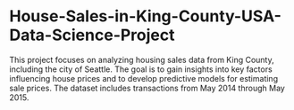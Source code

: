 # House-Sales-in-King-County-USA-Data-Science-Project
This project focuses on analyzing housing sales data from King County, including the city of Seattle. The goal is to gain insights into key factors influencing house prices and to develop predictive models for estimating sale prices. The dataset includes transactions from May 2014 through May 2015.
